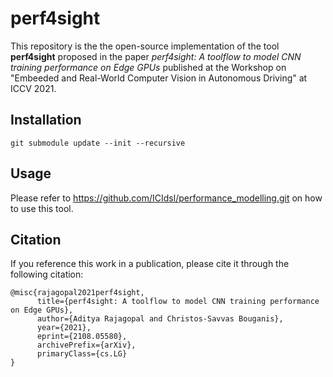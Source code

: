 # perf4sight 
This repository is the the open-source implementation of the tool **perf4sight** proposed in the paper 
*perf4sight: A toolflow to model CNN training performance on Edge GPUs* published at the Workshop on "Embeeded and Real-World Computer Vision in Autonomous Driving" at ICCV 2021.

## Installation
`git submodule update --init --recursive` 

## Usage
Please refer to https://github.com/ICIdsl/performance_modelling.git on how to use this tool.

## Citation
If you reference this work in a publication, please cite it through the following citation:
```
@misc{rajagopal2021perf4sight,
      title={perf4sight: A toolflow to model CNN training performance on Edge GPUs}, 
      author={Aditya Rajagopal and Christos-Savvas Bouganis},
      year={2021},
      eprint={2108.05580},
      archivePrefix={arXiv},
      primaryClass={cs.LG}
}
```

